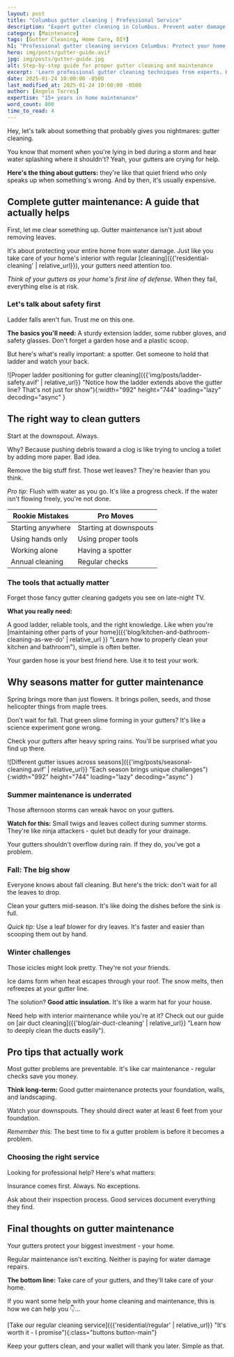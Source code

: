 ```yaml
---
layout: post
title: "Columbus gutter cleaning | Professional Service"
description: "Expert gutter cleaning in Columbus. Prevent water damage, maintain your home's integrity, and ensure proper drainage. Schedule service today!"
category: [Maintenance]
tags: [Gutter Cleaning, Home Care, DIY]
h1: "Professional gutter cleaning services Columbus: Protect your home (the right way...)"
hero: img/posts/gutter-guide.avif
jpg: img/posts/gutter-guide.jpg
alt: Step-by-step guide for proper gutter cleaning and maintenance
excerpt: 'Learn professional gutter cleaning techniques from experts. Keep your home protected with our comprehensive maintenance guide.'
date: 2025-01-24 10:00:00 -0500
last_modified_at: 2025-01-24 10:00:00 -0500
author: [Angelo Torres]
expertise: "15+ years in home maintenance"
word_count: 800
time_to_read: 4
---
```


Hey, let's talk about something that probably gives you nightmares: gutter cleaning.

You know that moment when you're lying in bed during a storm and hear water splashing where it shouldn't? Yeah, your gutters are crying for help.

**Here's the thing about gutters:** they're like that quiet friend who only speaks up when something's wrong. And by then, it's usually expensive.

## Complete gutter maintenance: A guide that actually helps

First, let me clear something up. Gutter maintenance isn't just about removing leaves.

It's about protecting your entire home from water damage. Just like you take care of your home's interior with regular [cleaning]({{'residential-cleaning' | relative_url}}), your gutters need attention too.

*Think of your gutters as your home's first line of defense.* When they fail, everything else is at risk.

### Let's talk about safety first

Ladder falls aren't fun. Trust me on this one.

**The basics you'll need:**
A sturdy extension ladder, some rubber gloves, and safety glasses. Don't forget a garden hose and a plastic scoop.

But here's what's really important: a spotter. Get someone to hold that ladder and watch your back.

![Proper ladder positioning for gutter cleaning]({{'img/posts/ladder-safety.avif' | relative_url}} "Notice how the ladder extends above the gutter line? That's not just for show"){:width="992" height="744" loading="lazy" decoding="async" }

## The right way to clean gutters

Start at the downspout. Always. 

Why? Because pushing debris toward a clog is like trying to unclog a toilet by adding more paper. Bad idea.

Remove the big stuff first. Those wet leaves? They're heavier than you think.

*Pro tip:* Flush with water as you go. It's like a progress check. If the water isn't flowing freely, you're not done.

| Rookie Mistakes | Pro Moves |
|-----------------|-----------|
| Starting anywhere | Starting at downspouts |
| Using hands only | Using proper tools |
| Working alone | Having a spotter |
| Annual cleaning | Regular checks |

### The tools that actually matter

Forget those fancy gutter cleaning gadgets you see on late-night TV.

**What you really need:**

A good ladder, reliable tools, and the right knowledge. Like when you're [maintaining other parts of your home]({{'blog/kitchen-and-bathroom-cleaning-as-we-do' | relative_url }} "Learn how to properly clean your kitchen and bathroom"), simple is often better.

Your garden hose is your best friend here. Use it to test your work.

## Why seasons matter for gutter maintenance

Spring brings more than just flowers. It brings pollen, seeds, and those helicopter things from maple trees.

Don't wait for fall. That green slime forming in your gutters? It's like a science experiment gone wrong.

Check your gutters after heavy spring rains. You'll be surprised what you find up there.

![Different gutter issues across seasons]({{'img/posts/seasonal-cleaning.avif' | relative_url}} "Each season brings unique challenges"){:width="992" height="744" loading="lazy" decoding="async" }

### Summer maintenance is underrated

Those afternoon storms can wreak havoc on your gutters.

**Watch for this:** Small twigs and leaves collect during summer storms. They're like ninja attackers - quiet but deadly for your drainage.

Your gutters shouldn't overflow during rain. If they do, you've got a problem.

### Fall: The big show

Everyone knows about fall cleaning. But here's the trick: don't wait for all the leaves to drop.

Clean your gutters mid-season. It's like doing the dishes before the sink is full.

*Quick tip:* Use a leaf blower for dry leaves. It's faster and easier than scooping them out by hand.

### Winter challenges

Those icicles might look pretty. They're not your friends.

Ice dams form when heat escapes through your roof. The snow melts, then refreezes at your gutter line.

The solution? **Good attic insulation.** It's like a warm hat for your house.

Need help with interior maintenance while you're at it? Check out our guide on [air duct cleaning]({{'blog/air-duct-cleaning' | relative_url}} "Learn how to deeply clean the ducts easily").

## Pro tips that actually work

Most gutter problems are preventable. It's like car maintenance - regular checks save you money.

**Think long-term:** Good gutter maintenance protects your foundation, walls, and landscaping.

Watch your downspouts. They should direct water at least 6 feet from your foundation.

*Remember this:* The best time to fix a gutter problem is before it becomes a problem.

### Choosing the right service

Looking for professional help? Here's what matters:

Insurance comes first. Always. No exceptions.

Ask about their inspection process. Good services document everything they find.

## Final thoughts on gutter maintenance

Your gutters protect your biggest investment - your home.

Regular maintenance isn't exciting. Neither is paying for water damage repairs.

**The bottom line:** Take care of your gutters, and they'll take care of your home.

If you want some help with your home cleaning and maintenance, this is how we can help you 👇...

[Take our regular cleaning service]({{'residential/regular' | relative_url}} "It's worth it - I promise"){:class="buttons button-main"}

Keep your gutters clean, and your wallet will thank you later. Simple as that.